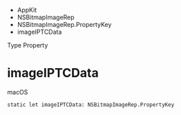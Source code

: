 

- AppKit
- NSBitmapImageRep
- NSBitmapImageRep.PropertyKey
-  imageIPTCData 

Type Property

# imageIPTCData

macOS

``` source
static let imageIPTCData: NSBitmapImageRep.PropertyKey
```

